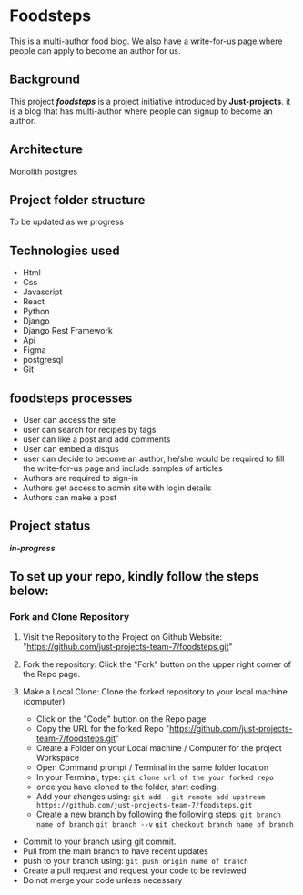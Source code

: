# Foodsteps

This is a multi-author food blog. We also have a write-for-us page where people can apply to become an author for us.

## Background

This project ***foodsteps*** is a project initiative introduced by **Just-projects**.
it is a blog that has multi-author where people can signup to become an author.

## Architecture

Monolith postgres

## Project folder structure

To be updated as we progress

## Technologies used
- Html
- Css
- Javascript
- React
- Python
- Django
- Django Rest Framework
- Api
- Figma
- postgresql
- Git

## foodsteps processes
- User can access the site
- user can search for recipes by tags
- user can like a post and add comments
- User can embed a disqus
- user can decide to become an author, he/she would be required to fill the write-for-us page and include samples of articles
- Authors are required to sign-in
- Authors get access to admin site with login details
- Authors can make a post

## Project status

***in-progress***

## To set up your repo, kindly follow the steps below:

### **Fork and Clone Repository**

1. Visit the Repository to the Project on Github Website: "https://github.com/just-projects-team-7/foodsteps.git"
2. Fork the repository: Click the "Fork" button on the upper right corner of the Repo page.
3. Make a Local Clone: Clone the forked repository to your local machine (computer)

   - Click on the "Code" button on the Repo page
   - Copy the URL for the forked Repo "https://github.com/just-projects-team-7/foodsteps.git"
   - Create a Folder on your Local machine / Computer for the project Workspace
   - Open Command prompt / Terminal in the same folder location
   - In your Terminal, type:
     `git clone url of the your forked repo`
   - once you have cloned to the folder, start coding.
   - Add your changes using: `git add .`
   `git remote add upstream https://github.com/just-projects-team-7/foodsteps.git`
   - Create a new branch by following the following steps:
     `git branch name of branch`
     `git branch --v`
     `git checkout branch name of branch`
  - Commit to your branch using git commit.
  - Pull from the main branch to have recent updates
  - push to your branch using: `git push origin name of branch`
  - Create a pull request and request your code to be reviewed
  - Do not merge your code unless necessary
  
 

